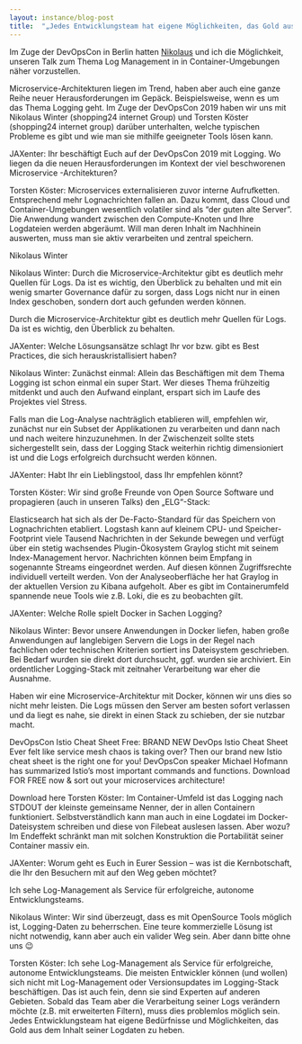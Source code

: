 ```yaml
---
layout: instance/blog-post
title:  "„Jedes Entwicklungsteam hat eigene Möglichkeiten, das Gold aus dem Inhalt seiner Logdaten zu heben“"
---
```


Im Zuge der DevOpsCon in Berlin hatten [Nikolaus](http://www.nikolauswinter.de) und ich die Möglichkeit,
unseren Talk zum Thema Log Management in in Container-Umgebungen näher vorzustellen.

Microservice-Architekturen liegen im Trend, haben aber auch eine ganze Reihe neuer Herausforderungen im Gepäck. Beispielsweise, wenn es um das Thema Logging geht. Im Zuge der DevOpsCon 2019 haben wir uns mit Nikolaus Winter (shopping24 internet Group) und Torsten Köster (shopping24 internet group) darüber unterhalten, welche typischen Probleme es gibt und wie man sie mithilfe geeigneter Tools lösen kann.

JAXenter: Ihr beschäftigt Euch auf der DevOpsCon  2019 mit Logging. Wo liegen da die neuen Herausforderungen im Kontext der viel beschworenen Microservice -Architekturen?

Torsten Köster: Microservices externalisieren zuvor interne Aufrufketten. Entsprechend mehr Lognachrichten fallen an. Dazu kommt, dass Cloud und Container-Umgebungen wesentlich volatiler sind als “der guten alte Server”. Die Anwendung wandert zwischen den Compute-Knoten und Ihre Logdateien werden abgeräumt. Will man deren Inhalt im Nachhinein auswerten, muss man sie aktiv verarbeiten und zentral speichern.


Nikolaus Winter

Nikolaus Winter: Durch die Microservice-Architektur gibt es deutlich mehr Quellen für Logs. Da ist es wichtig, den Überblick zu behalten und mit ein wenig smarter Governance dafür zu sorgen, dass Logs nicht nur in einen Index geschoben, sondern dort auch gefunden werden können.

Durch die Microservice-Architektur gibt es deutlich mehr Quellen für Logs. Da ist es wichtig, den Überblick zu behalten.

JAXenter: Welche Lösungsansätze schlagt Ihr vor bzw. gibt es Best Practices, die sich herauskristallisiert haben?

Nikolaus Winter: Zunächst einmal: Allein das Beschäftigen mit dem Thema Logging ist schon einmal ein super Start. Wer dieses Thema frühzeitig mitdenkt und auch den Aufwand einplant, erspart sich im Laufe des Projektes viel Stress.

Falls man die Log-Analyse nachträglich etablieren will, empfehlen wir, zunächst nur ein Subset der Applikationen zu verarbeiten und dann nach und nach weitere hinzuzunehmen. In der Zwischenzeit sollte stets sichergestellt sein, dass der Logging Stack weiterhin richtig dimensioniert ist und die Logs erfolgreich durchsucht werden können.

JAXenter: Habt Ihr ein Lieblingstool, dass Ihr empfehlen könnt?

Torsten Köster: Wir sind große Freunde von Open Source Software und propagieren (auch in unseren Talks) den „ELG“-Stack:

Elasticsearch hat sich als der De-Facto-Standard für das Speichern von Lognachrichten etabliert.
Logstash kann auf kleinem CPU- und Speicher-Footprint viele Tausend Nachrichten in der Sekunde bewegen und verfügt über ein stetig wachsendes Plugin-Ökosystem
Graylog sticht mit seinem Index-Management hervor. Nachrichten können beim Empfang in sogenannte Streams eingeordnet werden. Auf diesen können Zugriffsrechte individuell verteilt werden. Von der Analyseoberfläche her hat Graylog in der aktuellen Version zu Kibana aufgeholt.
Aber es gibt im Containerumfeld spannende neue Tools wie z.B. Loki, die es zu beobachten gilt.

JAXenter: Welche Rolle spielt Docker in Sachen Logging?

Nikolaus Winter: Bevor unsere Anwendungen in Docker liefen, haben große Anwendungen auf langlebigen Servern die Logs in der Regel nach fachlichen oder technischen Kriterien sortiert ins Dateisystem geschrieben. Bei Bedarf wurden sie direkt dort durchsucht, ggf. wurden sie archiviert. Ein ordentlicher Logging-Stack mit zeitnaher Verarbeitung war eher die Ausnahme.

Haben wir eine Microservice-Architektur mit Docker, können wir uns dies so nicht mehr leisten. Die Logs müssen den Server am besten sofort verlassen und da liegt es nahe, sie direkt in einen Stack zu schieben, der sie nutzbar macht.

DevOpsCon Istio Cheat Sheet
Free: BRAND NEW DevOps Istio Cheat Sheet
Ever felt like service mesh chaos is taking over? Then our brand new Istio cheat sheet is the right one for you! DevOpsCon speaker Michael Hofmann has summarized Istio’s most important commands and functions. Download FOR FREE now & sort out your microservices architecture!

Download here
Torsten Köster: Im Container-Umfeld ist das Logging nach STDOUT der kleinste gemeinsame Nenner, der in allen Containern funktioniert. Selbstverständlich kann man auch in eine Logdatei im Docker-Dateisystem schreiben und diese von Filebeat auslesen lassen. Aber wozu? Im Endeffekt schränkt man mit solchen Konstruktion die Portabilität seiner Container massiv ein.

JAXenter: Worum geht es Euch in Eurer Session – was ist die Kernbotschaft, die Ihr den Besuchern mit auf den Weg geben möchtet?

Ich sehe Log-Management als Service für erfolgreiche, autonome Entwicklungsteams.

Nikolaus Winter: Wir sind überzeugt, dass es mit OpenSource Tools möglich ist, Logging-Daten zu beherrschen. Eine teure kommerzielle Lösung ist nicht notwendig, kann aber auch ein valider Weg sein. Aber dann bitte ohne uns 😉

Torsten Köster: Ich sehe Log-Management als Service für erfolgreiche, autonome Entwicklungsteams. Die meisten Entwickler können (und wollen) sich nicht mit Log-Management oder Versionsupdates im Logging-Stack beschäftigen. Das ist auch fein, denn sie sind Experten auf anderen Gebieten. Sobald das Team aber die Verarbeitung seiner Logs verändern möchte (z.B. mit erweiterten Filtern), muss dies problemlos möglich sein. Jedes Entwicklungsteam hat eigene Bedürfnisse und Möglichkeiten, das Gold aus dem Inhalt seiner Logdaten zu heben.